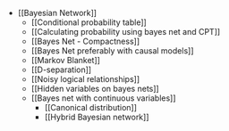 - [[Bayesian Network]]
	- [[Conditional probability table]]
	- [[Calculating probability using bayes net and CPT]]
	- [[Bayes Net - Compactness]]
	- [[Bayes Net preferably with causal models]]
	- [[Markov Blanket]]
	- [[D-separation]]
	- [[Noisy logical relationships]]
	- [[Hidden variables on bayes nets]]
	- [[Bayes net with continuous variables]]
		- [[Canonical distribution]]
		- [[Hybrid Bayesian network]]
 
	 